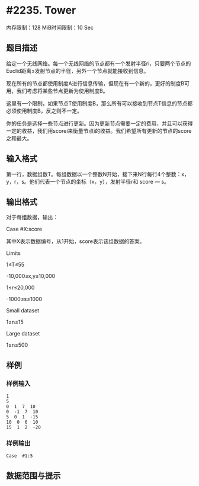 # #2235. Tower

内存限制：128 MiB时间限制：10 Sec

## 题目描述

给定一个无线网络。每一个无线网络的节点都有一个发射半径ri，只要两个节点的Euclid距离&le;发射节点的半径，另外一个节点就能接收到信息。

现在所有的节点都使用制度A进行信息传输，但现在有一个新的，更好的制度B可用，我们考虑将某些节点更新为使用制度B。

这里有一个限制，如果节点T使用制度B，那么所有可以接收到节点T信息的节点都必须使用制度B，反之则不一定。

你的任务是选择一些节点进行更新。因为更新节点需要一定的费用，并且可以获得一定的收益，我们用scorei来衡量节点i的收益。我们希望所有更新的节点的score之和最大。

## 输入格式

第一行，数据组数T。每组数据以一个整数N开始，接下来N行每行4个整数：x，y，r，s。他们代表一个节点的坐标（x，y），发射半径r和 score &mdash; s。

## 输出格式

对于每组数据，输出：

Case  #X:score

其中X表示数据编号，从1开始，score表示该组数据的答案。

Limits

1&le;T&le;55

-10,000&le;x,y&le;10,000

1&le;r&le;20,000

-1000&le;s&le;1000

Small dataset

1&le;n&le;15

Large dataset

1&le;n&le;500

## 样例

### 样例输入

    
    1
    5
    0  1  7  10
    0  -1  7  10
    5  0  1  -15
    10  0  6  10
    15  1  2  -20
    
    

### 样例输出

    
    Case  #1:5
    

## 数据范围与提示

